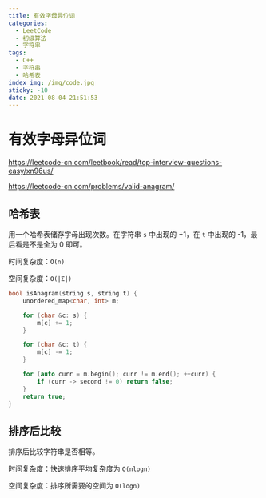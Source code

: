 ```yaml
---
title: 有效字母异位词
categories:
  - LeetCode
  - 初级算法
  - 字符串
tags:
  - C++
  - 字符串
  - 哈希表
index_img: /img/code.jpg
sticky: -10
date: 2021-08-04 21:51:53
---
```


# 有效字母异位词

https://leetcode-cn.com/leetbook/read/top-interview-questions-easy/xn96us/

https://leetcode-cn.com/problems/valid-anagram/

## 哈希表

用一个哈希表储存字母出现次数。在字符串 `s` 中出现的 +1，在 `t` 中出现的 -1，最后看是不是全为 0 即可。

时间复杂度：`O(n)`

空间复杂度：`O(|Σ|)`

```c++
bool isAnagram(string s, string t) {
    unordered_map<char, int> m;

    for (char &c: s) {
        m[c] += 1;
    }

    for (char &c: t) {
        m[c] -= 1;
    }

    for (auto curr = m.begin(); curr != m.end(); ++curr) {
        if (curr -> second != 0) return false;
    }
    return true;
}
```

## 排序后比较

排序后比较字符串是否相等。

时间复杂度：快速排序平均复杂度为 `O(nlogn)`

空间复杂度：排序所需要的空间为 `O(logn)`